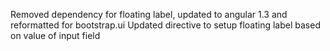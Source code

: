 Removed dependency for floating label, updated to angular 1.3 and reformatted for bootstrap.ui
Updated directive to setup floating label based on value of input field

